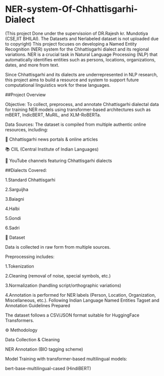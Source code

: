 # NER-system-Of-Chhattisgarhi-Dialect
(This project Done under the supervisoion of DR.Rajesh kr. Mundotiya (CSE,IIT BHILAI). The Datasets and Nerlabeled dataset is not uploaded due to copyright)
This project focuses on developing a Named Entity Recognition (NER) system for the Chhattisgarhi dialect and its regional variations.
NER is a crucial task in Natural Language Processing (NLP) that automatically identifies entities such as persons, locations, organizations, dates, and more from text.

Since Chhattisgarhi and its dialects are underrepresented in NLP research, this project aims to build a resource and system to support future computational linguistics work for these languages.


##Project Overview

Objective:
To collect, preprocess, and annotate Chhattisgarhi dialectal data for training NER models using transformer-based architectures such as mBERT, IndicBERT, MuRIL, and XLM-RoBERTa.

Data Sources:
The dataset is compiled from multiple authentic online resources, including:

📰 Chhattisgarhi news portals & online articles

📚 CIIL (Central Institute of Indian Languages)

🎥 YouTube channels featuring Chhattisgarhi dialects

##Dialects Covered:

1.Standard Chhattisgarhi

2.Sarguijha

3.Baiagni

4.Halbi

5.Gondi

6.Sadri


📂 Dataset

Data is collected in raw form from multiple sources.

Preprocessing includes:

1.Tokenization

2.Cleaning (removal of noise, special symbols, etc.)

3.Normalization (handling script/orthographic variations)

4.Annotation is performed for NER labels (Person, Location, Organization, Miscellaneous, etc.). Following Indian Language Named Entities Tagset and Annotation
Guidelines
Prepared

The dataset follows a CSV/JSON format suitable for HuggingFace Transformers.

⚙️ Methodology

Data Collection & Cleaning

NER Annotation (BIO tagging scheme)

Model Training with transformer-based multilingual models:

bert-base-multilingual-cased (HindiBERT)

